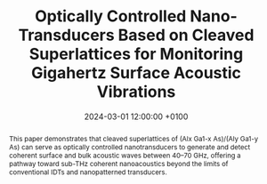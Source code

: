 ---
title: "Optically Controlled Nano-Transducers Based on Cleaved Superlattices for Monitoring Gigahertz Surface Acoustic Vibrations"
date: 2024-03-01 12:00:00 +0100
selected: true
pub: "ACS Nano 18(13): 9331-9343"
pub_date: "2024"
semantic_scholar_id: 77f9579760305ca217a7c4d0ccc6360e8354495c
abstract: >-
  This paper demonstrates that cleaved superlattices of (Alx Ga1-x As)/(Aly Ga1-y As) can serve as optically controlled 
  nanotransducers to generate and detect coherent surface and bulk acoustic waves between 40–70 GHz, offering a pathway 
  toward sub-THz coherent nanoacoustics beyond the limits of conventional IDTs and nanopatterned transducers.
cover: /assets/images/covers/Cover_Li_2024_10-1021_acsnano-3c07576.png
cover_dark: /assets/images/covers/Cover_Li_2024_10-1021_acsnano-3c07576.png
authors:
  - Changxiu Li
  - Nikolay Chigarev
  - Théo Thréard
  - Kedong Zhang
  - Nicolas Delorme
  - Vincent Tournat
  - Samuel Raetz
  - Hong Lu
  - Vitalyi E. Gusev
links:
  DOI: http://dx.doi.org/10.1021/acsnano.3c07576
#  PDF: /assets/publications_pdf/Li_2024_10-1021_acsnano-3c07576.pdf

---